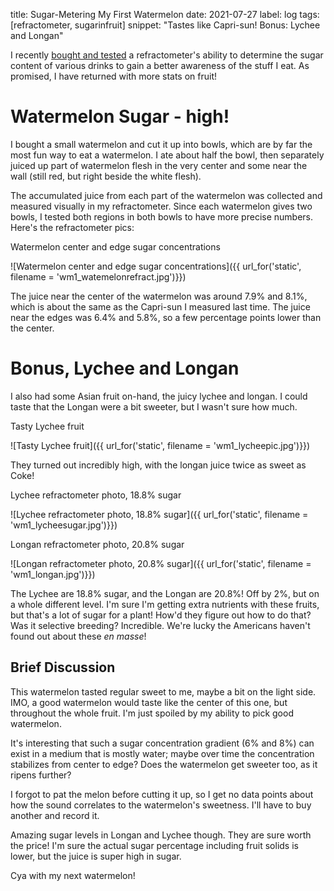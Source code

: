 title: Sugar-Metering My First Watermelon
date: 2021-07-27
label: log
tags: [refractometer, sugarinfruit]
snippet: "Tastes like Capri-sun! Bonus: Lychee and Longan"

I recently [bought and tested](../refractometertesting) a refractometer's ability to determine the sugar content of various drinks to gain a better awareness of the stuff I eat. As promised, I have returned with more stats on fruit!

# Watermelon Sugar - high!

I bought a small watermelon and cut it up into bowls, which are by far the most fun way to eat a watermelon. I ate about half the bowl, then separately juiced up part of watermelon flesh in the very center and some near the wall (still red, but right beside the white flesh). 

The accumulated juice from each part of the watermelon was collected and measured visually in my refractometer. Since each watermelon gives two bowls, I tested both regions in both bowls to have more precise numbers. Here's the refractometer pics:

<p class="caption">Watermelon center and edge sugar concentrations</p>
![Watermelon center and edge sugar concentrations]({{ url_for('static', filename = 'wm1_watemelonrefract.jpg')}})

The juice near the center of the watermelon was around 7.9% and 8.1%, which is about the same as the Capri-sun I measured last time. The juice near the edges was 6.4% and 5.8%, so a few percentage points lower than the center. 

# Bonus, Lychee and Longan

I also had some Asian fruit on-hand, the juicy lychee and longan. I could taste that the Longan were a bit sweeter, but I wasn't sure how much. 

<p class="caption">Tasty Lychee fruit</p>
![Tasty Lychee fruit]({{ url_for('static', filename = 'wm1_lycheepic.jpg')}})


They turned out incredibly high, with the longan juice twice as sweet as Coke!

<p class="caption">Lychee refractometer photo, 18.8% sugar</p>
![Lychee refractometer photo, 18.8% sugar]({{ url_for('static', filename = 'wm1_lycheesugar.jpg')}})
<p class="caption">Longan refractometer photo, 20.8% sugar</p>
![Longan refractometer photo, 20.8% sugar]({{ url_for('static', filename = 'wm1_longan.jpg')}})

The Lychee are 18.8% sugar, and the Longan are 20.8%! Off by 2%, but on a whole different level. I'm sure I'm getting extra nutrients with these fruits, but that's a lot of sugar for a plant! How'd they figure out how to do that? Was it selective breeding? Incredible. We're lucky the Americans haven't found out about these *en masse*!

## Brief Discussion

This watermelon tasted regular sweet to me, maybe a bit on the light side. IMO, a good watermelon would taste like the center of this one, but throughout the whole fruit. I'm just spoiled by my ability to pick good watermelon. 

It's interesting that such a sugar concentration gradient (6% and 8%) can exist in a medium that is mostly water; maybe over time the concentration stabilizes from center to edge? Does the watermelon get sweeter too, as it ripens further? 

I forgot to pat the melon before cutting it up, so I get no data points about how the sound correlates to the watermelon's sweetness. I'll have to buy another and record it.

Amazing sugar levels in Longan and Lychee though. They are sure worth the price! I'm sure the actual sugar percentage including fruit solids is lower, but the juice is super high in sugar.

Cya with my next watermelon!